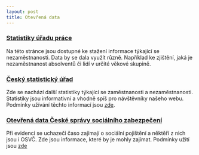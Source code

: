 ```yaml
---
layout: post
title: Otevřená data
---
```


### [Statistiky úřadu práce](http://portal.mpsv.cz/sz/stat)

Na této stránce jsou dostupné ke stažení informace týkající se nezaměstnanosti. Data by se dala využít různě. Například ke zjištění, jaká je nezaměstnanost absolventů či lidí v určité věkové skupině.

### [Český statistický úřad](https://vdb.czso.cz/vdbvo2/faces/index.jsf?page=statistiky&katalog=30853&akt=157)

Zde se nachází další statistiky týkající se zaměstnanosti a nezaměstnanosti. Statistiky jsou informativní a vhodně spíš pro návštěvníky našeho webu. Podmínky užívání těchto informací jsou [zde](https://www.czso.cz/csu/czso/podminky_pro_vyuzivani_a_dalsi_zverejnovani_statistickych_udaju_csu).

### [Otevřená data České správy sociálního zabezpečení](https://data.cssz.cz/web/otevrena-data/katalog-otevrenych-dat)

Při evidenci se uchazeči časo zajímají o sociální pojištění a něktěří z nich jsou i OSVČ. Zde jsou informace, které by je mohly zajímat. Podmínky užití jsou [zde](https://data.cssz.cz/web/otevrena-data/podminky-uziti)
